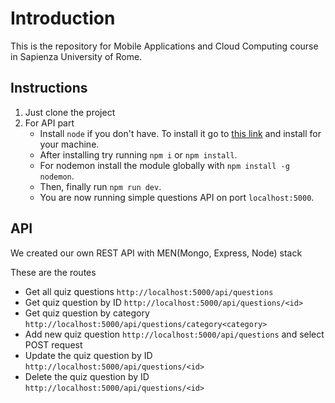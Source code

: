 # Introduction

This is the repository for Mobile Applications and Cloud Computing course in Sapienza University of Rome.

## Instructions

1. Just clone the project
2. For API part
   - Install `node` if you don't have. To install it go to [this link](https://nodejs.org/en/download/) and install for your machine.
   - After installing try running `npm i` or `npm install`.
   - For nodemon install the module globally with `npm install -g nodemon`.
   - Then, finally run `npm run dev`.
   - You are now running simple questions API on port `localhost:5000`.

## API

We created our own REST API with MEN(Mongo, Express, Node) stack

These are the routes

- Get all quiz questions `http://localhost:5000/api/questions`
- Get quiz question by ID `http://localhost:5000/api/questions/<id>`
- Get quiz question by category `http://localhost:5000/api/questions/category<category>`
- Add new quiz question `http://localhost:5000/api/questions` and select POST request
- Update the quiz question by ID `http://localhost:5000/api/questions/<id>`
- Delete the quiz question by ID `http://localhost:5000/api/questions/<id>`
